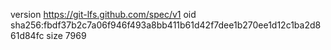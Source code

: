 version https://git-lfs.github.com/spec/v1
oid sha256:fbdf37b2c7a06f946f493a8bb411b61d42f7dee1b270ee1d12c1ba2d861d84fc
size 7969
